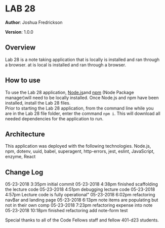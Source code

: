 # LAB 28

**Author**: Joshua Fredrickson

**Version**: 1.0.0 


## Overview
Lab 28 is a note taking application that is locally is installed and ran through a browser. at is local is installed and ran through a browser.


## How to use
To use the Lab 28 application, [Node.js](https://nodejs.org/en/)and [npm](https://www.npmjs.com/) 
(Node Package manager)will need
 to be locally installed.  Once Node.js and npm have been installed, install the Lab 28 files.  
 Prior to starting the Lab 28 application, from the command line while you are in the Lab 28 file 
 folder, enter the command `npm i`.  This will download all needed dependencies for the 
 application to run.   

##  Architecture 
This application was deployed with the following technologies.
Node.js, npm, dotenv, uuid, babel, superagent, 
http-errors, jest, eslint, JavaScript, enzyme, React
   

## Change Log
05-23-2018 3:35pm initial commit
05-23-2018 4:38pm finished scaffolding the lecture code
05-23-2018 4:51pm debugging lecture code
05-23-2018 4:57pm Lecture code is fully operational"
05-23-2018 6:02pm refactoring navBar and landing page
05-23-2018 6:13pm note items are populating but not in their own comp
05-23-2018 7:23pm refactoring expense into note
05-23-2018 10:18pm finished refactoring add note-form test


Special thanks to all of the Code Fellows staff and fellow 401-d23 students.
